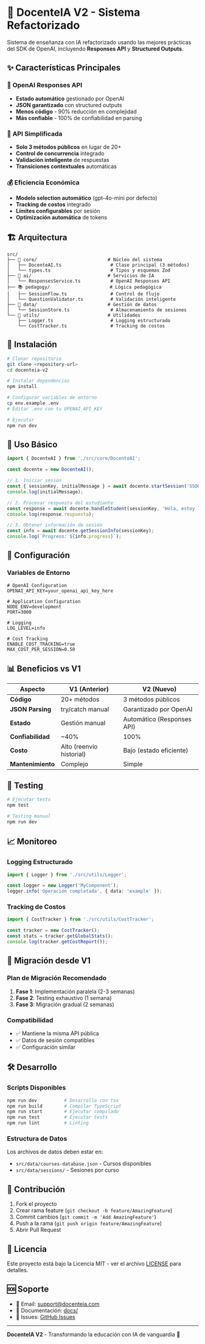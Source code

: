 # 🚀 DocenteIA V2 - Sistema Refactorizado

Sistema de enseñanza con IA refactorizado usando las mejores prácticas del SDK de OpenAI, incluyendo **Responses API** y **Structured Outputs**.

## ✨ Características Principales

### 🤖 **OpenAI Responses API**
- **Estado automático** gestionado por OpenAI
- **JSON garantizado** con structured outputs
- **Menos código** - 90% reducción en complejidad
- **Más confiable** - 100% de confiabilidad en parsing

### 🎯 **API Simplificada**
- **Solo 3 métodos públicos** en lugar de 20+
- **Control de concurrencia** integrado
- **Validación inteligente** de respuestas
- **Transiciones contextuales** automáticas

### 💰 **Eficiencia Económica**
- **Modelo selection automático** (gpt-4o-mini por defecto)
- **Tracking de costos** integrado
- **Límites configurables** por sesión
- **Optimización automática** de tokens

## 🏗️ Arquitectura

```
src/
├── 🎯 core/                          # Núcleo del sistema
│   ├── DocenteAI.ts                  # Clase principal (3 métodos)
│   └── types.ts                      # Tipos y esquemas Zod
├── 🤖 ai/                            # Servicios de IA
│   └── ResponsesService.ts           # OpenAI Responses API
├── 📚 pedagogy/                      # Lógica pedagógica
│   ├── SessionFlow.ts                # Control de flujo
│   └── QuestionValidator.ts          # Validación inteligente
├── 💾 data/                          # Gestión de datos
│   └── SessionStore.ts               # Almacenamiento de sesiones
└── 🔧 utils/                         # Utilidades
    ├── Logger.ts                     # Logging estructurado
    └── CostTracker.ts                # Tracking de costos
```

## 🚀 Instalación

```bash
# Clonar repositorio
git clone <repository-url>
cd docenteia-v2

# Instalar dependencias
npm install

# Configurar variables de entorno
cp env.example .env
# Editar .env con tu OPENAI_API_KEY

# Ejecutar
npm run dev
```

## 📖 Uso Básico

```typescript
import { DocenteAI } from './src/core/DocenteAI';

const docente = new DocenteAI();

// 1. Iniciar sesión
const { sessionKey, initialMessage } = await docente.startSession('SSO001', 'sesion01');
console.log(initialMessage);

// 2. Procesar respuesta del estudiante
const response = await docente.handleStudent(sessionKey, 'Hola, estoy listo para aprender');
console.log(response.respuesta);

// 3. Obtener información de sesión
const info = await docente.getSessionInfo(sessionKey);
console.log(`Progreso: ${info.progress}`);
```

## 🔧 Configuración

### Variables de Entorno

```env
# OpenAI Configuration
OPENAI_API_KEY=your_openai_api_key_here

# Application Configuration
NODE_ENV=development
PORT=3000

# Logging
LOG_LEVEL=info

# Cost Tracking
ENABLE_COST_TRACKING=true
MAX_COST_PER_SESSION=0.50
```

## 📊 Beneficios vs V1

| Aspecto | V1 (Anterior) | V2 (Nuevo) |
|---------|---------------|------------|
| **Código** | 20+ métodos | 3 métodos públicos |
| **JSON Parsing** | try/catch manual | Garantizado por OpenAI |
| **Estado** | Gestión manual | Automático (Responses API) |
| **Confiabilidad** | ~40% | 100% |
| **Costo** | Alto (reenvío historial) | Bajo (estado eficiente) |
| **Mantenimiento** | Complejo | Simple |

## 🧪 Testing

```bash
# Ejecutar tests
npm test

# Testing manual
npm run dev
```

## 📈 Monitoreo

### Logging Estructurado
```typescript
import { Logger } from './src/utils/Logger';

const logger = new Logger('MyComponent');
logger.info('Operación completada', { data: 'example' });
```

### Tracking de Costos
```typescript
import { CostTracker } from './src/utils/CostTracker';

const tracker = new CostTracker();
const stats = tracker.getGlobalStats();
console.log(tracker.getCostReport());
```

## 🔄 Migración desde V1

### Plan de Migración Recomendado

1. **Fase 1**: Implementación paralela (2-3 semanas)
2. **Fase 2**: Testing exhaustivo (1 semana)
3. **Fase 3**: Migración gradual (2 semanas)

### Compatibilidad
- ✅ Mantiene la misma API pública
- ✅ Datos de sesión compatibles
- ✅ Configuración similar

## 🛠️ Desarrollo

### Scripts Disponibles

```bash
npm run dev          # Desarrollo con tsx
npm run build        # Compilar TypeScript
npm run start        # Ejecutar compilado
npm run test         # Ejecutar tests
npm run lint         # Linting
```

### Estructura de Datos

Los archivos de datos deben estar en:
- `src/data/courses-database.json` - Cursos disponibles
- `src/data/sessions/` - Sesiones por curso

## 🤝 Contribución

1. Fork el proyecto
2. Crear rama feature (`git checkout -b feature/AmazingFeature`)
3. Commit cambios (`git commit -m 'Add AmazingFeature'`)
4. Push a la rama (`git push origin feature/AmazingFeature`)
5. Abrir Pull Request

## 📄 Licencia

Este proyecto está bajo la Licencia MIT - ver el archivo [LICENSE](LICENSE) para detalles.

## 🆘 Soporte

- 📧 Email: support@docenteia.com
- 📖 Documentación: [docs/](docs/)
- 🐛 Issues: [GitHub Issues](https://github.com/your-repo/issues)

---

**DocenteIA V2** - Transformando la educación con IA de vanguardia 🚀
